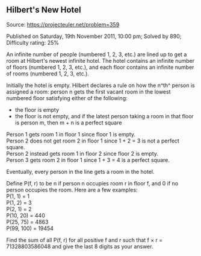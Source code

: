 Hilbert's New Hotel
-------------------

Source: https://projecteuler.net/problem=359

Published on Saturday, 19th November 2011, 10:00 pm; Solved by 890;
Difficulty rating: 25%

An infinite number of people (numbered 1, 2, 3, etc.) are lined up to
get a room at Hilbert's newest infinite hotel. The hotel contains an
infinite number of floors (numbered 1, 2, 3, etc.), and each floor
contains an infinite number of rooms (numbered 1, 2, 3, etc.).

Initially the hotel is empty. Hilbert declares a rule on how the n^th^
person is assigned a room: person n gets the first vacant room in the
lowest numbered floor satisfying either of the following:

-   the floor is empty
-   the floor is not empty, and if the latest person taking a room in
    that floor is person m, then m + n is a perfect square

Person 1 gets room 1 in floor 1 since floor 1 is empty.\
Person 2 does not get room 2 in floor 1 since 1 + 2 = 3 is not a perfect
square.\
Person 2 instead gets room 1 in floor 2 since floor 2 is empty.\
Person 3 gets room 2 in floor 1 since 1 + 3 = 4 is a perfect square.

Eventually, every person in the line gets a room in the hotel.

Define P(f, r) to be n if person n occupies room r in floor f, and 0 if
no person occupies the room. Here are a few examples:\
P(1, 1) = 1\
P(1, 2) = 3\
P(2, 1) = 2\
P(10, 20) = 440\
P(25, 75) = 4863\
P(99, 100) = 19454

Find the sum of all P(f, r) for all positive f and r such that f × r =
71328803586048 and give the last 8 digits as your answer.
